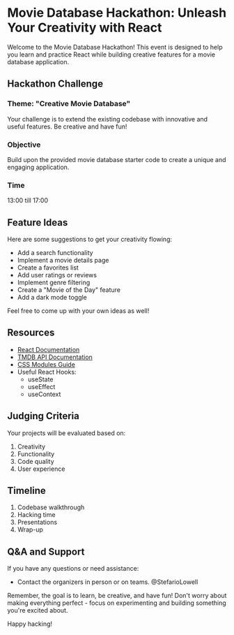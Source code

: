 # Movie Database Hackathon: Unleash Your Creativity with React

Welcome to the Movie Database Hackathon! This event is designed to help you learn and practice React while building creative features for a movie database application.

## Hackathon Challenge

### Theme: "Creative Movie Database"
Your challenge is to extend the existing codebase with innovative and useful features. Be creative and have fun!

### Objective
Build upon the provided movie database starter code to create a unique and engaging application.

### Time
13:00 till 17:00

## Feature Ideas

Here are some suggestions to get your creativity flowing:

- Add a search functionality
- Implement a movie details page
- Create a favorites list
- Add user ratings or reviews
- Implement genre filtering
- Create a "Movie of the Day" feature
- Add a dark mode toggle

Feel free to come up with your own ideas as well!

## Resources

- [React Documentation](https://reactjs.org/docs/getting-started.html)
- [TMDB API Documentation](https://developers.themoviedb.org/3/getting-started/introduction)
- [CSS Modules Guide](https://github.com/css-modules/css-modules)
- Useful React Hooks: 
  - useState
  - useEffect
  - useContext

## Judging Criteria

Your projects will be evaluated based on:

1. Creativity
2. Functionality
3. Code quality
4. User experience

## Timeline

1. Codebase walkthrough
2. Hacking time
3. Presentations
4. Wrap-up

## Q&A and Support

If you have any questions or need assistance:

- Contact the organizers in person or on teams. @StefarioLowell

Remember, the goal is to learn, be creative, and have fun! Don't worry about making everything perfect - focus on experimenting and building something you're excited about.

Happy hacking!
